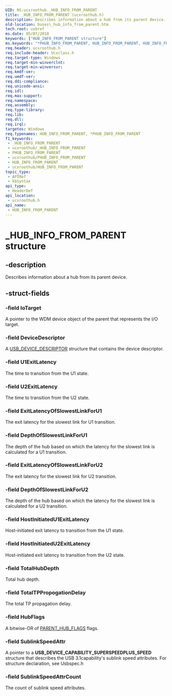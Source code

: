 ```yaml
---
UID: NS:ucxroothub._HUB_INFO_FROM_PARENT
title: _HUB_INFO_FROM_PARENT (ucxroothub.h)
description: Describes information about a hub from its parent device.
old-location: buses\_hub_info_from_parent.htm
tech.root: usbref
ms.date: 05/07/2018
keywords: ["HUB_INFO_FROM_PARENT structure"]
ms.keywords: "*PHUB_INFO_FROM_PARENT, HUB_INFO_FROM_PARENT, HUB_INFO_FROM_PARENT structure [Buses], P_HUB_INFO_FROM_PARENT, P_HUB_INFO_FROM_PARENT structure pointer [Buses], _HUB_INFO_FROM_PARENT, buses._hub_info_from_parent, ucxroothub/P_HUB_INFO_FROM_PARENT, ucxroothub/_HUB_INFO_FROM_PARENT"
req.header: ucxroothub.h
req.include-header: Ucxclass.h
req.target-type: Windows
req.target-min-winverclnt: 
req.target-min-winversvr: 
req.kmdf-ver: 
req.umdf-ver: 
req.ddi-compliance: 
req.unicode-ansi: 
req.idl: 
req.max-support: 
req.namespace: 
req.assembly: 
req.type-library: 
req.lib: 
req.dll: 
req.irql: 
targetos: Windows
req.typenames: HUB_INFO_FROM_PARENT, *PHUB_INFO_FROM_PARENT
f1_keywords:
 - _HUB_INFO_FROM_PARENT
 - ucxroothub/_HUB_INFO_FROM_PARENT
 - PHUB_INFO_FROM_PARENT
 - ucxroothub/PHUB_INFO_FROM_PARENT
 - HUB_INFO_FROM_PARENT
 - ucxroothub/HUB_INFO_FROM_PARENT
topic_type:
 - APIRef
 - kbSyntax
api_type:
 - HeaderDef
api_location:
 - ucxroothub.h
api_name:
 - HUB_INFO_FROM_PARENT
---
```


# _HUB_INFO_FROM_PARENT structure


## -description

Describes information about a hub from its parent device.

## -struct-fields

### -field IoTarget

A pointer to the WDM device object of the parent that represents the I/O target.

### -field DeviceDescriptor

A <a href="/windows-hardware/drivers/ddi/usbspec/ns-usbspec-_usb_device_descriptor">USB_DEVICE_DESCRIPTOR</a> structure that contains the device descriptor.

### -field U1ExitLatency

The time to transition from the U1 state.

### -field U2ExitLatency

The time to transition from the U2 state.

### -field ExitLatencyOfSlowestLinkForU1

The exit latency for the slowest link for U1 transition.

### -field DepthOfSlowestLinkForU1

The depth of the hub based on which the latency
        for the slowest link is calculated for a U1 transition.

### -field ExitLatencyOfSlowestLinkForU2

The exit latency for the slowest link for U2 transition.

### -field DepthOfSlowestLinkForU2

The depth of the hub based on which the latency
        for the slowest link is calculated for a U2 transition.

### -field HostInitiatedU1ExitLatency

Host-initiated exit latency to transition from the U1 state.

### -field HostInitiatedU2ExitLatency

Host-initiated exit latency to transition from the U2 state.

### -field TotalHubDepth

Total hub depth.

### -field TotalTPPropogationDelay

The total TP propagation delay.

### -field HubFlags

A bitwise-OR of <a href="/windows-hardware/drivers/ddi/ucxroothub/ns-ucxroothub-_parent_hub_flags">PARENT_HUB_FLAGS</a> flags.

### -field SublinkSpeedAttr

A pointer to a <b>USB_DEVICE_CAPABILITY_SUPERSPEEDPLUS_SPEED</b> structure that describes the USB 3.1capability's sublink speed attributes. For structure declaration, see Usbspec.h

### -field SublinkSpeedAttrCount

The count of sublink speed attributes.
